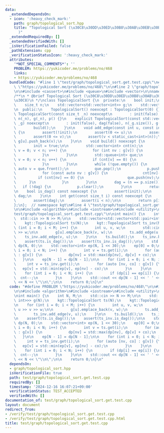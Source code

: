 ```yaml
---
data:
  _extendedDependsOn:
  - icon: ':heavy_check_mark:'
    path: graph/topological_sort.hpp
    title: "Topological Sort (\u30C8\u30DD\u30ED\u30B8\u30AB\u30EB\u30BD\u30FC\u30C8\
      )"
  _extendedRequiredBy: []
  _extendedVerifiedWith: []
  _isVerificationFailed: false
  _pathExtension: cpp
  _verificationStatusIcon: ':heavy_check_mark:'
  attributes:
    '*NOT_SPECIAL_COMMENTS*': ''
    PROBLEM: https://yukicoder.me/problems/no/468
    links:
    - https://yukicoder.me/problems/no/468
  bundledCode: "#line 1 \"test/graph/topological_sort.get.test.cpp\"\n#define PROBLEM\
    \ \"https://yukicoder.me/problems/no/468\"\n\n#line 2 \"graph/topological_sort.hpp\"\
    \n\n#include <cassert>\n#include <queue>\n#include <vector>\n\nnamespace kgt {\n\
    /**\n * @brief Topological Sort (\u30C8\u30DD\u30ED\u30B8\u30AB\u30EB\u30BD\u30FC\
    \u30C8)\n */\nclass TopologicalSort {\n  private:\n    bool init;\n    bool dag;\n\
    \    size_t n;\n    std::vector<std::vector<int>> g;\n    std::vector<int> p;\n\
    \n  public:\n    TopologicalSort() noexcept : TopologicalSort(0) {}\n    explicit\
    \ TopologicalSort(const size_t _n) noexcept\n        : init(false), dag(false),\
    \ n(_n), g(_n), p() {}\n    explicit TopologicalSort(const std::vector<std::vector<int>>&\
    \ _g) noexcept\n        : init(false), dag(false), n(_g.size()), g(_g), p() {\n\
    \        build();\n    }\n\n    void add_edge(const int u, const int v) noexcept\
    \ {\n        assert(!init);\n        assert(0 <= u);\n        assert(u < static_cast<int>(n));\n\
    \        assert(0 <= v);\n        assert(v < static_cast<int>(n));\n\n       \
    \ g[u].push_back(v);\n    }\n\n    void build() noexcept {\n        assert(!init);\n\
    \        init = true;\n\n        std::vector<int> cnt(n);\n        for (size_t\
    \ v = 0; v < n; v++) {\n            for (int nv : g[v]) {\n                cnt[nv]++;\n\
    \            }\n        }\n\n        std::queue<int> que;\n        for (size_t\
    \ v = 0; v < n; v++) {\n            if (cnt[v] == 0) {\n                que.push(static_cast<int>(v));\n\
    \            }\n        }\n\n        while (!que.empty()) {\n            const\
    \ auto v = que.front();\n            que.pop();\n            p.push_back(v);\n\
    \            for (const auto nv : g[v]) {\n                cnt[nv]--;\n      \
    \          if (cnt[nv] == 0) {\n                    que.push(nv);\n          \
    \      }\n            }\n        }\n\n        dag = (n == p.size());\n\n     \
    \   if (!dag) {\n            p.clear();\n        }\n\n        return;\n    }\n\
    \n    bool is_dag() const noexcept {\n        assert(init);\n\n        return\
    \ dag;\n    }\n\n    int get(const size_t i) const noexcept {\n        assert(init);\n\
    \        assert(dag);\n        assert(i < n);\n\n        return p[i];\n    }\n\
    };\n};  // namespace kgt\n#line 4 \"test/graph/topological_sort.get.test.cpp\"\
    \n\n#include <algorithm>\n#include <iostream>\n#include <utility>\n#line 9 \"\
    test/graph/topological_sort.get.test.cpp\"\n\nint main() {\n    int N, M;\n  \
    \  std::cin >> N >> M;\n\n    std::vector<std::vector<std::pair<int, int>>> g(N);\n\
    \    kgt::TopologicalSort ts(N);\n    kgt::TopologicalSort ts_inv(N);\n\n    for\
    \ (int i = 0; i < M; i++) {\n        int u, v, w;\n        std::cin >> u >> v\
    \ >> w;\n\n        g[u].emplace_back(v, w);\n        ts.add_edge(u, v);\n    \
    \    ts_inv.add_edge(v, u);\n    }\n\n    ts.build();\n    ts_inv.build();\n\n\
    \    assert(ts.is_dag());\n    assert(ts_inv.is_dag());\n\n    std::vector<int>\
    \ dp(N, 0);\n    std::vector<int> ep(N, 1 << 30);\n    ep[0] = 0;\n\n    for (int\
    \ i = 0; i < N; i++) {\n        int v = ts.get(i);\n        for (auto [nv, co]\
    \ : g[v]) {\n            dp[nv] = std::max(dp[nv], dp[v] + co);\n        }\n \
    \   }\n\n    ep[N - 1] = dp[N - 1];\n\n    for (int i = 0; i < N; i++) {\n   \
    \     int v = ts_inv.get(i);\n        for (auto [nv, co] : g[v]) {\n         \
    \   ep[v] = std::min(ep[v], ep[nv] - co);\n        }\n    }\n\n    int cnt = N;\n\
    \    for (int i = 0; i < N; i++) {\n        if (dp[i] == ep[i]) {\n          \
    \  cnt--;\n        }\n    }\n\n    std::cout << dp[N - 1] << ' ' << cnt << '/'\
    \ << N << \"\\n\";\n\n    return 0;\n}\n"
  code: "#define PROBLEM \"https://yukicoder.me/problems/no/468\"\n\n#include \"../../graph/topological_sort.hpp\"\
    \n\n#include <algorithm>\n#include <iostream>\n#include <utility>\n#include <vector>\n\
    \nint main() {\n    int N, M;\n    std::cin >> N >> M;\n\n    std::vector<std::vector<std::pair<int,\
    \ int>>> g(N);\n    kgt::TopologicalSort ts(N);\n    kgt::TopologicalSort ts_inv(N);\n\
    \n    for (int i = 0; i < M; i++) {\n        int u, v, w;\n        std::cin >>\
    \ u >> v >> w;\n\n        g[u].emplace_back(v, w);\n        ts.add_edge(u, v);\n\
    \        ts_inv.add_edge(v, u);\n    }\n\n    ts.build();\n    ts_inv.build();\n\
    \n    assert(ts.is_dag());\n    assert(ts_inv.is_dag());\n\n    std::vector<int>\
    \ dp(N, 0);\n    std::vector<int> ep(N, 1 << 30);\n    ep[0] = 0;\n\n    for (int\
    \ i = 0; i < N; i++) {\n        int v = ts.get(i);\n        for (auto [nv, co]\
    \ : g[v]) {\n            dp[nv] = std::max(dp[nv], dp[v] + co);\n        }\n \
    \   }\n\n    ep[N - 1] = dp[N - 1];\n\n    for (int i = 0; i < N; i++) {\n   \
    \     int v = ts_inv.get(i);\n        for (auto [nv, co] : g[v]) {\n         \
    \   ep[v] = std::min(ep[v], ep[nv] - co);\n        }\n    }\n\n    int cnt = N;\n\
    \    for (int i = 0; i < N; i++) {\n        if (dp[i] == ep[i]) {\n          \
    \  cnt--;\n        }\n    }\n\n    std::cout << dp[N - 1] << ' ' << cnt << '/'\
    \ << N << \"\\n\";\n\n    return 0;\n}\n"
  dependsOn:
  - graph/topological_sort.hpp
  isVerificationFile: true
  path: test/graph/topological_sort.get.test.cpp
  requiredBy: []
  timestamp: '2024-12-16 16:07:21+09:00'
  verificationStatus: TEST_ACCEPTED
  verifiedWith: []
documentation_of: test/graph/topological_sort.get.test.cpp
layout: document
redirect_from:
- /verify/test/graph/topological_sort.get.test.cpp
- /verify/test/graph/topological_sort.get.test.cpp.html
title: test/graph/topological_sort.get.test.cpp
---
```

